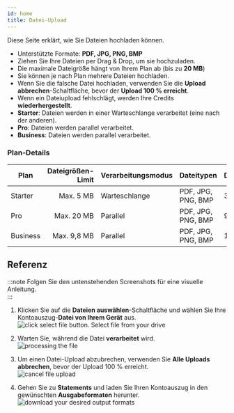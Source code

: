 ```yaml
---
id: home
title: Datei-Upload
---
```


Diese Seite erklärt, wie Sie Dateien hochladen können.  

- Unterstützte Formate: **PDF, JPG, PNG, BMP**  
- Ziehen Sie Ihre Dateien per Drag & Drop, um sie hochzuladen.  
- Die maximale Dateigröße hängt von Ihrem Plan ab (bis zu **20 MB**)  
- Sie können je nach Plan mehrere Dateien hochladen.  
- Wenn Sie die falsche Datei hochladen, verwenden Sie die **Upload abbrechen**-Schaltfläche, bevor der **Upload 100 % erreicht**.  
- Wenn ein Dateiupload fehlschlägt, werden Ihre Credits **wiederhergestellt**.  
- **Starter**: Dateien werden in einer Warteschlange verarbeitet (eine nach der anderen).  
- **Pro**: Dateien werden parallel verarbeitet.  
- **Business**: Dateien werden parallel verarbeitet.  

### Plan-Details

| Plan       | Dateigrößen-Limit | Verarbeitungsmodus | Dateitypen         | Datenaufbewahrung |
| ---------- | ----------------: | ----------------- | ----------------- | ---------------- |
| Starter    | Max. 5 MB         | Warteschlange     | PDF, JPG, PNG, BMP | 30 Tage          |
| Pro        | Max. 20 MB        | Parallel          | PDF, JPG, PNG, BMP | 90 Tage          |
| Business   | Max. 9,8 MB       | Parallel          | PDF, JPG, PNG, BMP | 120 Tage         |

## Referenz

:::note
Folgen Sie den untenstehenden Screenshots für eine visuelle Anleitung.  
:::

1. Klicken Sie auf die **Dateien auswählen**-Schaltfläche und wählen Sie Ihre Kontoauszug-**Datei von Ihrem Gerät** aus.  
![click select file button. Select file from your drive](/img/upload-file.png)

2. Warten Sie, während die Datei **verarbeitet** wird.  
![processing the file](/img/processing.png)

3. Um einen Datei-Upload abzubrechen, verwenden Sie **Alle Uploads abbrechen**, bevor der Upload 100 % erreicht.  
![cancel file upload](/img/cancelupload1.png)

4. Gehen Sie zu **Statements** und laden Sie Ihren Kontoauszug in den gewünschten **Ausgabeformaten** herunter.  
![download your desired output formats](/img/statement.png)
